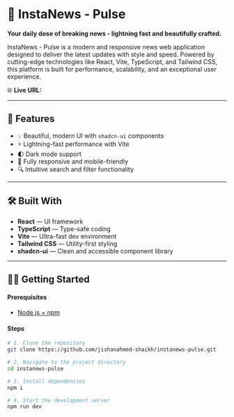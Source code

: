 # 📰 InstaNews - Pulse

**Your daily dose of breaking news - lightning fast and beautifully crafted.**

InstaNews - Pulse is a modern and responsive news web application designed to deliver the latest updates with style and speed. Powered by cutting-edge technologies like React, Vite, TypeScript, and Tailwind CSS, this platform is built for performance, scalability, and an exceptional user experience.

🌐 **Live URL:** []()

---

## 🚀 Features

- 💡 Beautiful, modern UI with `shadcn-ui` components
- ⚡ Lightning-fast performance with Vite
- 🌓 Dark mode support
- 📱 Fully responsive and mobile-friendly
- 🔍 Intuitive search and filter functionality

---

## 🛠️ Built With

- **React** — UI framework
- **TypeScript** — Type-safe coding
- **Vite** — Ultra-fast dev environment
- **Tailwind CSS** — Utility-first styling
- **shadcn-ui** — Clean and accessible component library

---

## 🧑‍💻 Getting Started

#### Prerequisites

- [Node.js + npm](https://github.com/nvm-sh/nvm#installing-and-updating)

#### Steps

```bash
# 1. Clone the repository
git clone https://github.com/jishanahmed-shaikh/instanews-pulse.git

# 2. Navigate to the project directory
cd instanews-pulse

# 3. Install dependencies
npm i

# 4. Start the development server
npm run dev
```
